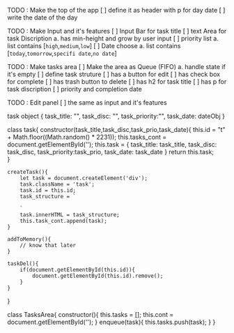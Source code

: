 TODO : Make the top of the app
    [ ] define it as header with p for day date
    [ ] write the date of the day

TODO : Make Input and it's features
    [ ] Input Bar for task title
    [ ] text Area for task Discription
        a. has min-height and grow by user input
    [ ] priority list
        a. list contains [`high`,`medium`,`low`]
    [ ] Date choose
        a. list contains [`today`,`tomorrow`,`specifi date`,`no date`]

TODO : Make tasks area
    [ ] Make the area as Queue (FIFO)
        a. handle state if it's empty
    [ ] define task struture
        [ ] has a button for edit
        [ ] has check box for complete
        [ ] has trash button to delete
        [ ] has h2 for task title
        [ ] has p for task discription
        [ ] priority and completion date

TODO : Edit panel
    [ ] the same as input and it's features


task object
{
    task_title: "",
    task_disc: "",
    task_priority:"",
    task_date: dateObj
}

class task{
    constructor(task_title,task_disc,task_prio,task_date){
        this.id = "t" + Math.floor((Math.random() * 2231));
        this.tasks_cont = document.getElementById('');
        this.task = {
                task_title: task_title,
                task_disc: task_disc,
                task_priority:task_prio,
                task_date: task_date
            }
        return this.task;       
    }
    
    createTask(){
        let task = document.createElement('div');
        task.className = 'task';
        task.id = this.id;
        task_structure = `
            
        `       
        task.innerHTML = task_structure;
        this.task_cont.append(task);
    }

    addToMemory(){
        // know that later
    }

    taskDel(){
        if(document.getElementById(this.id)){
            document.getElementById(this.id).remove();
        }       
    }
}

class TasksArea{
    constructor(){
        this.tasks = [];
        this.cont = document.getElementById('');
    }
    enqueue(task){
        this.tasks.push(task);
    }
}
